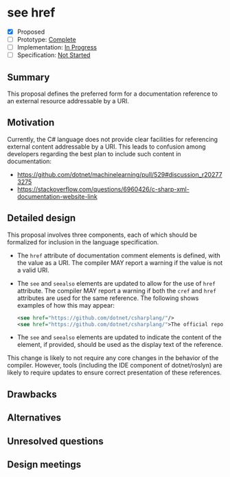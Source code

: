 ﻿# see href

* [x] Proposed
* [ ] Prototype: [Complete](https://github.com/PROTOTYPE_OWNER/roslyn/BRANCH_NAME)
* [ ] Implementation: [In Progress](https://github.com/dotnet/roslyn/BRANCH_NAME)
* [ ] Specification: [Not Started](pr/1)

## Summary
[summary]: #summary

<!-- One paragraph explanation of the feature. -->

This proposal defines the preferred form for a documentation reference to an external resource addressable by a URI.

## Motivation
[motivation]: #motivation

<!-- Why are we doing this? What use cases does it support? What is the expected outcome? -->

Currently, the C# language does not provide clear facilities for referencing external content addressable by a URI. This leads to confusion among developers regarding the best plan to include such content in documentation:

* https://github.com/dotnet/machinelearning/pull/529#discussion_r202773275
* https://stackoverflow.com/questions/6960426/c-sharp-xml-documentation-website-link

## Detailed design
[design]: #detailed-design

<!-- This is the bulk of the proposal. Explain the design in enough detail for somebody familiar with the language to understand, and for somebody familiar with the compiler to implement,  and include examples of how the feature is used. This section can start out light before the prototyping phase but should get into specifics and corner-cases as the feature is iteratively designed and implemented. -->

This proposal involves three components, each of which should be formalized for inclusion in the language specification.

* The `href` attribute of documentation comment elements is defined, with the value as a URI. The compiler MAY report a warning if the value is not a valid URI.

* The `see` and `seealso` elements are updated to allow for the use of `href` attribute. The compiler MAY report a warning if both the `cref` and `href` attributes are used for the same reference. The following shows examples of how this may appear:

    ```xml
    <see href="https://github.com/dotnet/csharplang/"/>
    <see href="https://github.com/dotnet/csharplang/">The official repo for the design of the C# programming language</see>
    ```

* The `see` and `seealso` elements are updated to indicate the content of the element, if provided, should be used as the display text of the reference.

This change is likely to not require any core changes in the behavior of the compiler. However, tools (including the IDE component of dotnet/roslyn) are likely to require updates to ensure correct presentation of these references.

## Drawbacks
[drawbacks]: #drawbacks

<!-- Why should we *not* do this? -->

## Alternatives
[alternatives]: #alternatives

<!-- What other designs have been considered? What is the impact of not doing this? -->

## Unresolved questions
[unresolved]: #unresolved-questions

<!-- What parts of the design are still undecided? -->

## Design meetings

<!-- Link to design notes that affect this proposal, and describe in one sentence for each what changes they led to. -->

